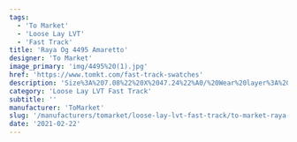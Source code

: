 ```yaml
---
tags:
  - 'To Market'
  - 'Loose Lay LVT'
  - 'Fast Track'
title: 'Raya Og 4495 Amaretto'
designer: 'To Market'
image_primary: 'img/4495%20(1).jpg'
href: 'https://www.tomkt.com/fast-track-swatches'
description: 'Size%3A%207.08%22%20X%2047.24%22%A0/%20Wear%20layer%3A%20.5mm%20%2820mil%29%20/%20Edge%3A%20Bevel%A0/%20Thickness%3A%205.0mm%20/%20Sq.ft/Ctn%3A%2023.25%A0/%20Installation%3A%20Glue%20Down'
category: 'Loose Lay LVT Fast Track'
subtitle: ''
manufacturer: 'ToMarket'
slug: '/manufacturers/tomarket/loose-lay-lvt-fast-track/to-market-raya-og-4495-amaretto'
date: '2021-02-22'
---
```

